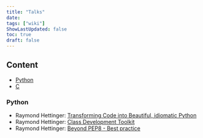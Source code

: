```yaml
---
title: "Talks"
date: 
tags: ["wiki"]
ShowLastUpdated: false
toc: true
draft: false
---
```



## Content

- [Python](#python)
- [C](#c)

### Python

- Raymond Hettinger: [Transforming Code into Beautiful, idiomatic Python](https://www.youtube.com/watch?v=OSGv2VnC0go)
- Raymond Hettinger: [Class Development Toolkit](https://www.youtube.com/watch?v=HTLu2DFOdTg)
- Raymond Hettinger: [Beyond PEP8 - Best practice](https://www.youtube.com/watch?v=wf-BqAjZb8M)
